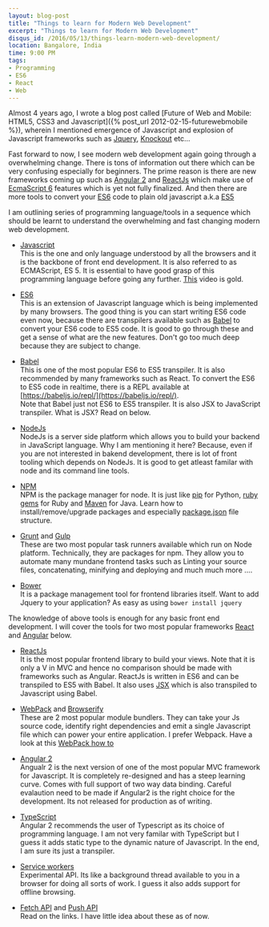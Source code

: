 ```yaml
---
layout: blog-post
title: "Things to learn for Modern Web Development"
excerpt: "Things to learn for Modern Web Development"
disqus_id: /2016/05/13/things-learn-modern-web-development/
location: Bangalore, India
time: 9:00 PM
tags:
- Programming
- ES6
- React
- Web
---
```


Almost 4 years ago, I wrote a blog post called [Future of Web and Mobile: HTML5, CSS3 and Javascript]({% post_url 2012-02-15-futurewebmobile %}), wherein I mentioned emergence of Javascript and explosion of Javascript frameworks such as [Jquery](http://jquery.com/), [Knockout](http://knockoutjs.com/) etc...

Fast forward to now, I see modern web development again going through a overwhelming change. There is tons of information out there which can be very confusing especially for beginners. The prime reason is there are new frameworks coming up such as [Angular 2](https://angular.io/) and [ReactJs](https://facebook.github.io/react/) which make use of [EcmaScript 6](https://github.com/lukehoban/es6features) features which is yet not fully finalized. And then there are more tools to convert your [ES6](https://github.com/lukehoban/es6features) code to plain old javascript a.k.a [ES5](https://en.wikipedia.org/wiki/ECMAScript)

I am outlining series of programming language/tools in a sequence which should be learnt to understand the overwhelming and fast changing modern web development.

* [Javascript](https://developer.mozilla.org/en-US/docs/Web/JavaScript)  
This is the one and only language understood by all the browsers and it is the backbone of front end development. It is also referred to as ECMAScript, ES 5.
It is essential to have good grasp of this programming language before going any further. [This](https://www.youtube.com/watch?v=v2ifWcnQs6M) video is gold.

* [ES6](https://github.com/lukehoban/es6features)  
This is an extension of Javascript language which is being implemented by many browsers. The good thing is you can start writing ES6 code even now, because there are transpilers available such as [Babel]() to convert your ES6 code to ES5 code. It is good to go through these and get a sense of what are the new features. Don't go too much deep because they are subject to change.

* [Babel](https://babeljs.io/)  
This is one of the most popular ES6 to ES5 transpiler. It is also recommended by many frameworks such as React. To convert the ES6 to ES5 code in realtime, there is a REPL available at [https://babeljs.io/repl/](https://babeljs.io/repl/).  
Note that Babel just not ES6 to ES5 transpiler. It is also JSX to JavaScript transpiler. What is JSX? Read on below.

* [NodeJs](https://nodejs.org/en/)  
NodeJs is a server side platform which allows you to build your backend in JavaScript language. Why I am mentioning it here? Because, even if you are not interested in bakend development, there is lot of front tooling which depends on NodeJs. It is good to get atleast familar with node and its command line tools.

* [NPM](https://www.npmjs.com/)  
NPM is the package manager for node. It is just like [pip](https://pypi.python.org/pypi/pip) for Python, [ruby gems](https://rubygems.org/) for Ruby and [Maven](https://maven.apache.org/) for Java. Learn how to install/remove/upgrade packages and especially [package.json](https://docs.npmjs.com/files/package.json) file structure.

* [Grunt](http://gruntjs.com/) and [Gulp](http://gulpjs.com/)   
These are two most popular task runners available which run on Node platform. Technically, they are packages for npm. They allow you to automate many mundane frontend tasks such as Linting your source files, concatenating, minifying and deploying and much much more .... 

* [Bower](http://bower.io/)  
It is a package management tool for frontend libraries itself. Want to add Jquery to your application? As easy as using `bower install jquery`

The knowledge of above tools is enough for any basic front end development. I will cover the tools for two most popular frameworks [React](https://facebook.github.io/react/) and [Angular](https://angular.io/) below. 

* [ReactJs](https://facebook.github.io/react/)  
It is the most popular frontend library to build your views. Note that it is only a V in MVC and hence no comparison should be made with frameworks such as Angular. ReactJs is written in ES6 and can be transpiled to ES5 with Babel. It also uses [JSX](https://jsx.github.io/) which is also transpiled to Javascript using Babel.

* [WebPack](https://webpack.github.io/) and [Browserify](http://browserify.org/)  
These are 2 most popular module bundlers. They can take your Js source code, identify right dependencies and emit a single Javascript file which can power your entire application. I prefer Webpack. Have a look at this [WebPack how to](https://github.com/petehunt/webpack-howto)

* [Angular 2](https://angular.io/)  
Angualr 2 is the next version of one of the most popular MVC framework for Javascript. It is completely re-designed and has a steep learning curve. Comes with full support of two way data binding. Careful evalaution need to be made if Angular2 is the right choice for the development. Its not released for production as of writing.

* [TypeScript](https://www.typescriptlang.org/)  
Angular 2 recommends the user of Typescript as its choice of programming language. I am not very familar with TypeScript but I guess it adds static type to the dynamic nature of Javascript. In the end, I am sure its just a transpiler.

* [Service workers](https://developer.mozilla.org/en-US/docs/Web/API/Service_Worker_API)  
Experimental API. Its like a background thread available to you in a browser for doing all sorts of work. I guess it also adds support for offline browsing.

* [Fetch API](https://developer.mozilla.org/en-US/docs/Web/API/Fetch_API) and [Push API](https://developers.google.com/web/updates/2015/03/push-notifications-on-the-open-web)  
Read on the links. I have little idea about these as of now.


